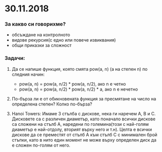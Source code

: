 # 30.11.2018

### За какво си говорихме?
* обсъждане на контролното
* видове рекурсия(с едно или повече извиквания)
* общи приказки за сложност

### Задачи:

1. Да се напише функция, която смята pow(а, n) (а на степен n) по следния начин:
    - pow(a, n) = pow(a, n/2) * pow(a, n/2), ако n е четно
    - pow(a, n) = pow(a, n/2) * pow(a, n/2) * a, ако n е нечетно

2. По-бърза ли е от обикновената функция за пресмятане на число на определена степен? Колко по-бърза?
3. Hanoi Towers: Имаме 3 стълба с дискове, нека ги наречем А, В и С. Дисковете са с различен диаметър, като поначало всички дискове са сложени на стълб А, наредени по големина(този с най-голям диаметър е най-отдолу, вторият върху него и т.н). Целта е всички дискове да се преместят от стълб А към стълб С с минимален брой стъпки, като в нито един момент не може върху определен диск да е сложен по-голям от него.